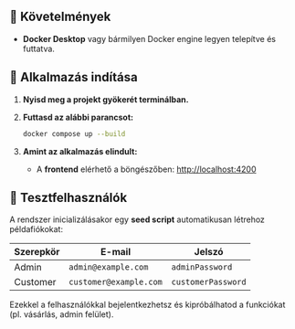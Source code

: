 ## 🔧 Követelmények

- **Docker Desktop** vagy bármilyen Docker engine legyen telepítve és futtatva.

## 🚀 Alkalmazás indítása

1. **Nyisd meg a projekt gyökerét terminálban.**
2. **Futtasd az alábbi parancsot:**

   ```bash
   docker compose up --build
   ```

3. **Amint az alkalmazás elindult:**
   - A **frontend** elérhető a böngészőben: [http://localhost:4200](http://localhost:4200)

## 🧪 Tesztfelhasználók

A rendszer inicializálásakor egy **seed script** automatikusan létrehoz példafiókokat:

| Szerepkör  | E-mail               | Jelszó            |
|------------|----------------------|--------------------|
| Admin      | `admin@example.com`  | `adminPassword`    |
| Customer   | `customer@example.com` | `customerPassword` |

Ezekkel a felhasználókkal bejelentkezhetsz és kipróbálhatod a funkciókat (pl. vásárlás, admin felület).